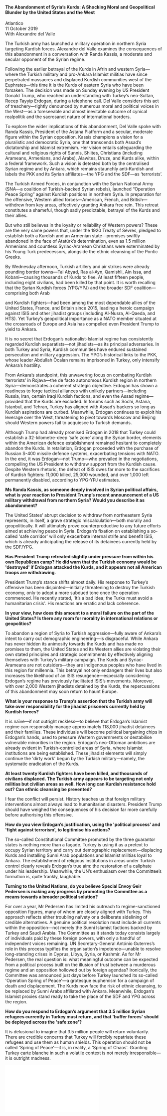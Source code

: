 <h4>The Abandonment of Syria’s Kurds: A Shocking Moral and Geopolitical Blunder by the United States and the West</h4>

Atlantico  
11 October 2019  
With Alexandre del Valle

The Turkish army has launched a military operation in northern Syria targeting Kurdish forces. Alexandre del Valle examines the consequences of this abandonment in a conversation with Randa Kassis, a moderate and secular opponent of the Syrian regime.

Following the earlier betrayal of the Kurds in Afrin and western Syria—where the Turkish military and pro-Ankara Islamist militias have since perpetrated massacres and displaced Kurdish communities west of the Euphrates—this time it is the Kurds of eastern Syria who have been forsaken. The decision was made on Sunday evening by US President Donald Trump, who reached an understanding with Turkey’s neo-Sultan, Recep Tayyip Erdogan, during a telephone call. Del Valle considers this act of treachery—rightly denounced by numerous moral and political voices in the West—as a foreseeable and almost inevitable outcome of cynical realpolitik and the sacrosanct nature of international borders.

To explore the wider implications of this abandonment, Del Valle spoke with Randa Kassis, President of the Astana Platform and a secular, moderate figure within the Syrian opposition. Kassis champions a vision for a pluralistic and democratic Syria, one that transcends both Assad’s dictatorship and Islamist extremism. Her vision entails safeguarding the cultural and religious rights of Sunnis, Shiites, Christians (including Arameans, Armenians, and Arabs), Alawites, Druze, and Kurds alike, within a federal framework. Such a vision is detested both by the centralised Syrian regime and by Ankara, which remains staunchly anti-Kurdish and labels the PKK and its Syrian affiliates—the YPG and the SDF—as ‘terrorists’.

The Turkish Armed Forces, in conjunction with the Syrian National Army (SNA—a coalition of Turkish-backed Syrian rebels), launched “Operation Peace Spring” against Kurdish positions in northern Syria. In preparation for the offensive, Western allied forces—American, French, and British—withdrew from key areas, effectively granting Ankara free rein. This retreat constitutes a shameful, though sadly predictable, betrayal of the Kurds and their allies.

But who still believes in the loyalty or reliability of Western powers? These are the very same powers that, under the 1920 Treaty of Sèvres, pledged to establish both a Kurdish and an Armenian state—promises swiftly abandoned in the face of Atatürk’s determination, even as 1.5 million Armenians and countless Syriac-Aramean Christians were exterminated by his Young Turk predecessors, alongside the ethnic cleansing of the Pontic Greeks.

By Wednesday afternoon, Turkish artillery and air strikes were already pounding border towns—Tal Abyad, Ras al-Ayn, Qamishli, Ain Issa, and Kobani—causing thousands of Kurds to flee. At least fifteen people, including eight civilians, had been killed by that point. It is worth recalling that the Syrian Kurdish forces (YPG/YPJ) and the broader SDF coalition—comprising both Arab

and Kurdish fighters—had been among the most dependable allies of the United States, France, and Britain since 2015, leading a heroic campaign against ISIS and other jihadist groups (including Al-Nusra, Al-Qaeda, and HTS). Yet Turkey’s geopolitical importance as a NATO member situated at the crossroads of Europe and Asia has compelled even President Trump to yield to Ankara.

It is no secret that Erdogan’s nationalist-Islamist regime has consistently regarded Kurdish separatists—not jihadists—as its principal adversaries. In both Turkey and Syria, Kurdish communities have endured sustained persecution and military aggression. The YPG’s historical links to the PKK, whose leader Abdullah Öcalan remains imprisoned in Turkey, only intensify Ankara’s hostility.

From Ankara’s standpoint, this unwavering focus on combating Kurdish ‘terrorists’ in Rojava—the de facto autonomous Kurdish region in northern Syria—demonstrates a coherent strategic objective. Erdogan has shown a readiness to forge tactical alliances with unlikely partners—including Russia, Iran, certain Iraqi Kurdish factions, and even the Assad regime—provided that the Kurds are excluded. In forums such as Sochi, Astana, Istanbul, and Tehran, Turkey has aligned with Assad’s backers so long as Kurdish aspirations are curbed. Meanwhile, Erdogan continues to exploit his leverage over the West, threatening to pivot towards Moscow and Beijing should Western powers fail to acquiesce to Turkish demands.

Although Trump had already promised Erdogan in 2018 that Turkey could establish a 32-kilometre-deep ‘safe zone’ along the Syrian border, elements within the American defence establishment remained hesitant to completely abandon the Kurds. In retaliation, Erdogan proceeded with the purchase of Russian S-400 missile defence systems, exacerbating tensions with NATO. In the end, it was Erdogan—not Trump—who prevailed in the negotiations, compelling the US President to withdraw support from the Kurdish cause. Despite Western rhetoric, the defeat of ISIS owes far more to the sacrifices of Kurdish fighters: 11,000 killed, 25,000 wounded, and over 1,000 left permanently disabled, according to YPG-YPJ estimates.

<b>Ms Randa Kassis, as someone deeply involved in Syrian political affairs, what is your reaction to President Trump’s recent announcement of a US military withdrawal from northern Syria? Would you describe it as abandonment?</b>

The United States’ abrupt decision to withdraw from northeastern Syria represents, in itself, a grave strategic miscalculation—both morally and geopolitically. It will ultimately prove counterproductive to any future efforts aimed at achieving peace in Syria. Erdogan’s fixation on establishing a so-called 'safe corridor' will only exacerbate internal strife and benefit ISIS, which is already anticipating the release of its detainees currently held by the SDF/YPG.

<b>Has President Trump retreated slightly under pressure from within his own Republican camp? He did warn that the Turkish economy would be 'destroyed' if Erdogan attacked the Kurds, and it appears not all American troops are withdrawing.</b>

President Trump’s stance shifts almost daily. His response to Turkey’s offensive has been disjointed—initially threatening to destroy the Turkish economy, only to adopt a more subdued tone once the operation commenced. He recently stated, 'It’s a bad idea; the Turks must avoid a humanitarian crisis'. His reactions are erratic and lack coherence.

<b>In your view, how does this amount to a moral failure on the part of the United States? Is there any room for morality in international relations or geopolitics?</b>

To abandon a region of Syria to Turkish aggression—fully aware of Ankara’s intent to carry out demographic engineering—is disgraceful. While Ankara has never hidden its animosity towards the Kurds and has made no promises to them, the United States and its Western allies are violating their own stated principles and strategic commitments by effectively aligning themselves with Turkey’s military campaign. The Kurds and Syriac-Arameans are not outsiders—they are indigenous peoples who have lived in this region for millennia. This betrayal not only endangers their lives but also increases the likelihood of an ISIS resurgence—especially considering Erdogan’s regime has previously facilitated ISIS’s movements. Moreover, with over 2,000 Western jihadists detained by the Kurds, the repercussions of this abandonment may soon return to haunt Europe.

<b>What is your response to Trump’s assertion that the Turkish army will take over responsibility for the jihadist prisoners currently held by Kurdish forces?</b>

It is naïve—if not outright reckless—to believe that Erdogan’s Islamist regime can responsibly manage approximately 118,000 jihadist detainees and their families. These individuals will become political bargaining chips in Erdogan’s hands, used to pressure Western governments or destabilise vulnerable minorities in the region. Erdogan’s neo-Ottoman ambitions are already evident in Turkish-controlled areas of Syria, where Islamist institutions are being established. These jihadist elements will simply continue the 'dirty work' begun by the Turkish military—namely, the systematic eradication of the Kurds.

<b>At least twenty Kurdish fighters have been killed, and thousands of civilians displaced. The Turkish army appears to be targeting not only militias but civilian areas as well. How long can Kurdish resistance hold out? Can ethnic cleansing be prevented?</b>

I fear the conflict will persist. History teaches us that foreign military interventions almost always lead to humanitarian disasters. President Trump should have weighed the consequences of his decision far more carefully before authorising this offensive.

<b>How do you view Erdogan’s justification, using the 'political process' and 'fight against terrorism', to legitimise his actions?</b>

The so-called Constitutional Committee promoted by the three guarantor states is nothing more than a façade. Turkey is using it as a pretext to occupy Syrian territory and carry out demographic replacement—displacing Kurds and installing Sunni Arab populations and Islamist militias loyal to Ankara. The establishment of religious institutions in areas under Turkish control clearly reveals Erdogan’s true aim: the restoration of a caliphate under his leadership. Meanwhile, the UN’s enthusiasm over the Committee’s formation is, quite frankly, laughable.

<b>Turning to the United Nations, do you believe Special Envoy Geir Pedersen is making any progress by promoting the Committee as a means towards a broader political solution?</b>

For over a year, Mr Pedersen has limited his outreach to regime-sanctioned opposition figures, many of whom are closely aligned with Turkey. This approach reflects either troubling naïvety or a deliberate sidelining of credible alternatives. A genuine political resolution must include all currents within the opposition—not merely the Sunni Islamist factions backed by Turkey and Saudi Arabia. The Committee as it stands today consists largely of individuals paid by these foreign powers, with only a handful of independent voices remaining. UN Secretary-General António Guterres’s role in this process typifies the organisation’s impotence—unable to resolve long-standing crises in Cyprus, Libya, Syria, or Kashmir. As for Mr Pedersen, the real question is: what meaningful outcome can be expected from a political process built on the illusion of trust between a murderous regime and an opposition hollowed out by foreign agendas? Ironically, the Committee was announced just days before Turkey launched its so-called 'Operation Spring of Peace'—a grotesque euphemism for a campaign of death and displacement. The Kurds now face the risk of ethnic cleansing, to be replaced by Sunni Arabs affiliated with Ankara. Meanwhile, Erdogan’s Islamist proxies stand ready to take the place of the SDF and YPG across the region.

<b>How do you respond to Erdogan’s argument that 3.5 million Syrian refugees currently in Turkey must return, and that 'buffer forces' should be deployed across the 'safe zone'?</b>

It is delusional to imagine that 3.5 million people will return voluntarily. There are credible concerns that Turkey will forcibly repatriate these refugees and use them as human shields. This operation should not be called 'Spring of Peace'—it is, in reality, a 'Spring of Chaos'. Granting Turkey carte blanche in such a volatile context is not merely irresponsible—it is outright madness.

![](26-Atlantico.pdf)
<p></p>
